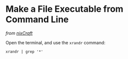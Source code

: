 # Make a File Executable from Command Line

*from [nixCraft](http://www.cyberciti.biz/faq/how-do-i-find-out-screen-resolution-of-my-linux-desktop/)*

Open the terminal, and use the `xrandr` command:

```
xrandr | grep '*'
```
